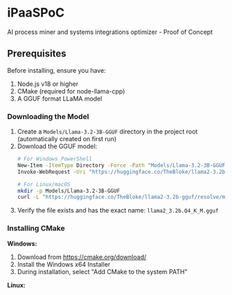 # iPaaSPoC
AI process miner and systems integrations optimizer - Proof of Concept

## Prerequisites

Before installing, ensure you have:
1. Node.js v18 or higher
2. CMake (required for node-llama-cpp)
3. A GGUF format LLaMA model

### Downloading the Model

1. Create a `Models/Llama-3.2-3B-GGUF` directory in the project root (automatically created on first run)
2. Download the GGUF model:
   ```bash
   # For Windows PowerShell
   New-Item -ItemType Directory -Force -Path "Models/Llama-3.2-3B-GGUF"
   Invoke-WebRequest -Uri "https://huggingface.co/TheBloke/llama2-3.2b-gguf/resolve/main/llama2_3.2b.Q4_K_M.gguf" -OutFile "Models/Llama-3.2-3B-GGUF/llama2_3.2b.Q4_K_M.gguf"
   
   # For Linux/macOS
   mkdir -p Models/Llama-3.2-3B-GGUF
   curl -L "https://huggingface.co/TheBloke/llama2-3.2b-gguf/resolve/main/llama2_3.2b.Q4_K_M.gguf" -o "Models/Llama-3.2-3B-GGUF/llama2_3.2b.Q4_K_M.gguf"
   ```
3. Verify the file exists and has the exact name: `llama2_3.2b.Q4_K_M.gguf`

### Installing CMake

**Windows:**
1. Download from https://cmake.org/download/
2. Install the Windows x64 Installer
3. During installation, select "Add CMake to the system PATH"

**Linux:**

